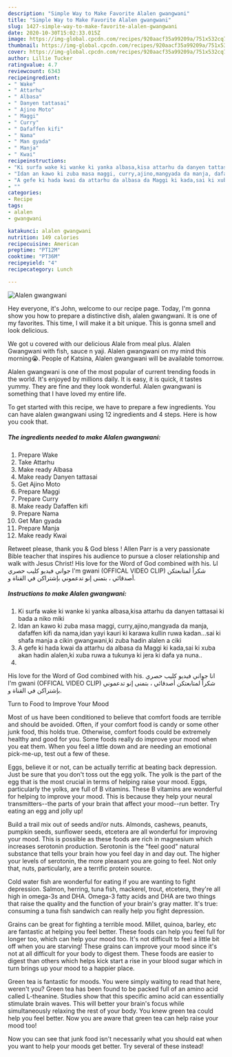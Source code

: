 ```yaml
---
description: "Simple Way to Make Favorite Alalen gwangwani"
title: "Simple Way to Make Favorite Alalen gwangwani"
slug: 1427-simple-way-to-make-favorite-alalen-gwangwani
date: 2020-10-30T15:02:33.015Z
image: https://img-global.cpcdn.com/recipes/920aacf35a99209a/751x532cq70/alalen-gwangwani-recipe-main-photo.jpg
thumbnail: https://img-global.cpcdn.com/recipes/920aacf35a99209a/751x532cq70/alalen-gwangwani-recipe-main-photo.jpg
cover: https://img-global.cpcdn.com/recipes/920aacf35a99209a/751x532cq70/alalen-gwangwani-recipe-main-photo.jpg
author: Lillie Tucker
ratingvalue: 4.7
reviewcount: 6343
recipeingredient:
- " Wake"
- " Attarhu"
- " Albasa"
- " Danyen tattasai"
- " Ajino Moto"
- " Maggi"
- " Curry"
- " Dafaffen kifi"
- " Nama"
- " Man gyada"
- " Manja"
- " Kwai"
recipeinstructions:
- "Ki surfa wake ki wanke ki yanka albasa,kisa attarhu da danyen tattasai ki bada a niko miki"
- "Idan an kawo ki zuba masa maggi, curry,ajino,mangyada da manja, dafaffen kifi da nama,idan yayi kauri ki karawa kullin ruwa kadan...sai ki shafa manja a cikin gwangwani,ki zuba hadin alalen a ciki"
- "A gefe ki hada kwai da attarhu da albasa da Maggi ki kada,sai ki xuba akan hadin alalen,ki xuba ruwa a tukunya ki jera ki dafa ya nuna.."
- ""
categories:
- Recipe
tags:
- alalen
- gwangwani

katakunci: alalen gwangwani 
nutrition: 149 calories
recipecuisine: American
preptime: "PT12M"
cooktime: "PT36M"
recipeyield: "4"
recipecategory: Lunch

---
```



![Alalen gwangwani](https://img-global.cpcdn.com/recipes/920aacf35a99209a/751x532cq70/alalen-gwangwani-recipe-main-photo.jpg)

Hey everyone, it's John, welcome to our recipe page. Today, I'm gonna show you how to prepare a distinctive dish, alalen gwangwani. It is one of my favorites. This time, I will make it a bit unique. This is gonna smell and look delicious.

We got u covered with our delicious Alale from meal plus. Alalen Gwangwani with fish, sauce n yaji. Alalen gwangwani on my mind this morning😭. People of Katsina, Alalen gwangwani will be available tomorrow.

Alalen gwangwani is one of the most popular of current trending foods in the world. It's enjoyed by millions daily. It is easy, it is quick, it tastes yummy. They are fine and they look wonderful. Alalen gwangwani is something that I have loved my entire life.


To get started with this recipe, we have to prepare a few ingredients. You can have alalen gwangwani using 12 ingredients and 4 steps. Here is how you cook that.

<!--inarticleads1-->

##### The ingredients needed to make Alalen gwangwani:

1. Prepare  Wake
1. Take  Attarhu
1. Make ready  Albasa
1. Make ready  Danyen tattasai
1. Get  Ajino Moto
1. Prepare  Maggi
1. Prepare  Curry
1. Make ready  Dafaffen kifi
1. Prepare  Nama
1. Get  Man gyada
1. Prepare  Manja
1. Make ready  Kwai


Retweet please, thank you &amp; God bless ! Allen Parr is a very passionate Bible teacher that inspires his audience to pursue a closer relationship and walk with Jesus Christ! His love for the Word of God combined with his. انا جواني فيديو كليب حصري l&#39;m gwani (OFFICAL VIDEO CLIP) شكراً لمتابعتكن أصدقائي ، بتمنى إنو تدعموني بإشتراكن في القناة و. 

<!--inarticleads2-->

##### Instructions to make Alalen gwangwani:

1. Ki surfa wake ki wanke ki yanka albasa,kisa attarhu da danyen tattasai ki bada a niko miki
1. Idan an kawo ki zuba masa maggi, curry,ajino,mangyada da manja, dafaffen kifi da nama,idan yayi kauri ki karawa kullin ruwa kadan...sai ki shafa manja a cikin gwangwani,ki zuba hadin alalen a ciki
1. A gefe ki hada kwai da attarhu da albasa da Maggi ki kada,sai ki xuba akan hadin alalen,ki xuba ruwa a tukunya ki jera ki dafa ya nuna..
1. 


His love for the Word of God combined with his. انا جواني فيديو كليب حصري l&#39;m gwani (OFFICAL VIDEO CLIP) شكراً لمتابعتكن أصدقائي ، بتمنى إنو تدعموني بإشتراكن في القناة و. 

Turn to Food to Improve Your Mood


Most of us have been conditioned to believe that comfort foods are terrible and should be avoided. Often, if your comfort food is candy or some other junk food, this holds true. Otherwise, comfort foods could be extremely healthy and good for you. Some foods really do improve your mood when you eat them. When you feel a little down and are needing an emotional pick-me-up, test out a few of these.

Eggs, believe it or not, can be actually terrific at beating back depression. Just be sure that you don't toss out the egg yolk. The yolk is the part of the egg that is the most crucial in terms of helping raise your mood. Eggs, particularly the yolks, are full of B vitamins. These B vitamins are wonderful for helping to improve your mood. This is because they help your neural transmitters--the parts of your brain that affect your mood--run better. Try eating an egg and jolly up!

Build a trail mix out of seeds and/or nuts. Almonds, cashews, peanuts, pumpkin seeds, sunflower seeds, etcetera are all wonderful for improving your mood. This is possible as these foods are rich in magnesium which increases serotonin production. Serotonin is the "feel good" natural substance that tells your brain how you feel day in and day out. The higher your levels of serotonin, the more pleasant you are going to feel. Not only that, nuts, particularly, are a terrific protein source.

Cold water fish are wonderful for eating if you are wanting to fight depression. Salmon, herring, tuna fish, mackerel, trout, etcetera, they're all high in omega-3s and DHA. Omega-3 fatty acids and DHA are two things that raise the quality and the function of your brain's gray matter. It's true: consuming a tuna fish sandwich can really help you fight depression. 

Grains can be great for fighting a terrible mood. Millet, quinoa, barley, etc are fantastic at helping you feel better. These foods can help you feel full for longer too, which can help your mood too. It's not difficult to feel a little bit off when you are starving! These grains can improve your mood since it's not at all difficult for your body to digest them. These foods are easier to digest than others which helps kick start a rise in your blood sugar which in turn brings up your mood to a happier place.

Green tea is fantastic for moods. You were simply waiting to read that here, weren't you? Green tea has been found to be packed full of an amino acid called L-theanine. Studies show that this specific amino acid can essentially stimulate brain waves. This will better your brain's focus while simultaneously relaxing the rest of your body. You knew green tea could help you feel better. Now you are aware that green tea can help raise your mood too!

Now you can see that junk food isn't necessarily what you should eat when you want to help your moods get better. Try several of these instead!

